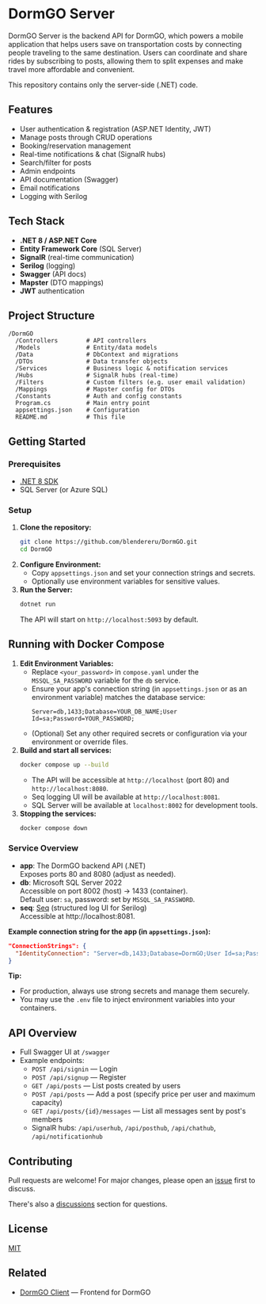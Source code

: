 # DormGO Server

DormGO Server is the backend API for DormGO, which powers a mobile application that helps users save on transportation costs by connecting people traveling to the same destination. Users can coordinate and share rides by subscribing to posts, allowing them to split expenses and make travel more affordable and convenient.

This repository contains only the server-side (.NET) code.

## Features

- User authentication & registration (ASP.NET Identity, JWT)
- Manage posts through CRUD operations
- Booking/reservation management
- Real-time notifications & chat (SignalR hubs)
- Search/filter for posts
- Admin endpoints
- API documentation (Swagger)
- Email notifications
- Logging with Serilog

## Tech Stack

- **.NET 8 / ASP.NET Core**
- **Entity Framework Core** (SQL Server)
- **SignalR** (real-time communication)
- **Serilog** (logging)
- **Swagger** (API docs)
- **Mapster** (DTO mappings)
- **JWT** authentication

## Project Structure

```
/DormGO
  /Controllers        # API controllers
  /Models             # Entity/data models
  /Data               # DbContext and migrations
  /DTOs               # Data transfer objects
  /Services           # Business logic & notification services
  /Hubs               # SignalR hubs (real-time)
  /Filters            # Custom filters (e.g. user email validation)
  /Mappings           # Mapster config for DTOs
  /Constants          # Auth and config constants
  Program.cs          # Main entry point
  appsettings.json    # Configuration
  README.md           # This file
```

## Getting Started

### Prerequisites

- [.NET 8 SDK](https://dotnet.microsoft.com/en-us/download)
- SQL Server (or Azure SQL)

### Setup

1. **Clone the repository:**
   ```bash
   git clone https://github.com/blendereru/DormGO.git
   cd DormGO
   ```
2. **Configure Environment:**
    - Copy `appsettings.json` and set your connection strings and secrets.
    - Optionally use environment variables for sensitive values.
3. **Run the Server:**
   ```bash
   dotnet run
   ```
   The API will start on `http://localhost:5093` by default.

## Running with Docker Compose

1. **Edit Environment Variables:**
    - Replace `<your_password>` in `compose.yaml` under the `MSSQL_SA_PASSWORD` variable for the `db` service.
    - Ensure your app's connection string (in `appsettings.json` or as an environment variable) matches the database service:
      ```
      Server=db,1433;Database=YOUR_DB_NAME;User Id=sa;Password=YOUR_PASSWORD;
      ```
    - (Optional) Set any other required secrets or configuration via your environment or override files.
2. **Build and start all services:**
   ```bash
   docker compose up --build
   ```
    - The API will be accessible at `http://localhost` (port 80) and `http://localhost:8080`.
    - Seq logging UI will be available at `http://localhost:8081`.
    - SQL Server will be available at `localhost:8002` for development tools.
3. **Stopping the services:**
   ```bash
   docker compose down
   ```

### Service Overview

- **app**: The DormGO backend API (.NET)  
  Exposes ports 80 and 8080 (adjust as needed).
- **db**: Microsoft SQL Server 2022  
  Accessible on port 8002 (host) → 1433 (container).  
  Default user: `sa`, password: set by `MSSQL_SA_PASSWORD`.
- **seq**: [Seq](https://datalust.co/seq) (structured log UI for Serilog)  
  Accessible at http://localhost:8081.

**Example connection string for the app (in `appsettings.json`):**
```json
"ConnectionStrings": {
  "IdentityConnection": "Server=db,1433;Database=DormGO;User Id=sa;Password=YOUR_PASSWORD;"
}
```
**Tip:**
- For production, always use strong secrets and manage them securely.
- You may use the `.env` file to inject environment variables into your containers.

## API Overview

- Full Swagger UI at `/swagger`
- Example endpoints:
    - `POST /api/signin` — Login
    - `POST /api/signup` — Register
    - `GET /api/posts` — List posts created by users
    - `POST /api/posts` — Add a post (specify price per user and maximum capacity)
    - `GET /api/posts/{id}/messages` — List all messages sent by post's members
    - SignalR hubs: `/api/userhub`, `/api/posthub`, `/api/chathub`, `/api/notificationhub`

## Contributing

Pull requests are welcome! For major changes, please open an [issue](https://github.com/blendereru/DormGO/issues/new) first to discuss.

There's also a [discussions](https://github.com/blendereru/DormGO/discussions) section for questions.

## License

[MIT](LICENSE)

## Related

- [DormGO Client](https://github.com/Raimbek-pro/DormGo-ios-client) — Frontend for DormGO